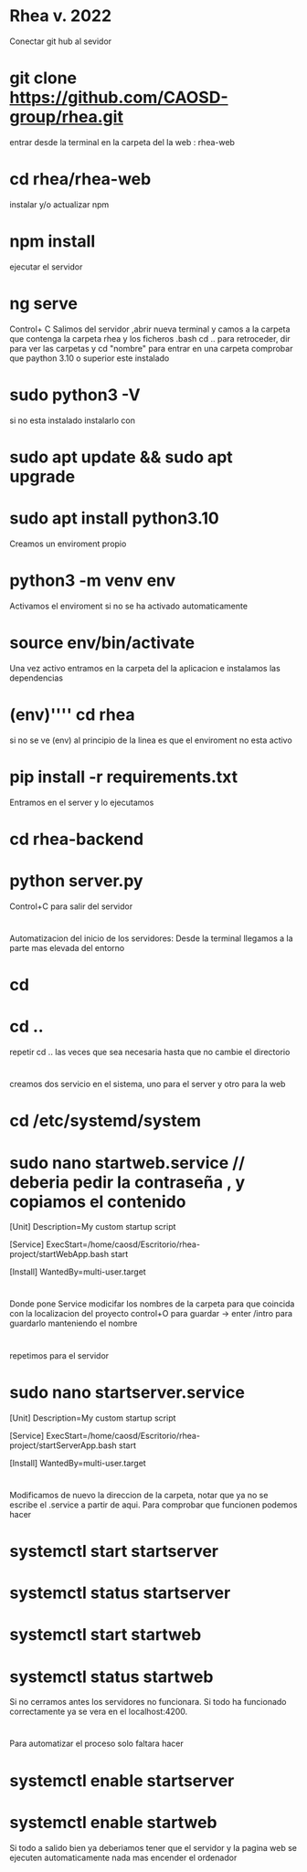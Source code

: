 # Rhea v. 2022
Conectar git hub al sevidor
# git clone https://github.com/CAOSD-group/rhea.git
entrar desde la terminal en la carpeta del la web : rhea-web
# cd rhea/rhea-web
instalar y/o actualizar npm
# npm install
ejecutar el servidor 
# ng serve
Control+ C Salimos del servidor ,abrir nueva terminal y camos a la carpeta que contenga la carpeta rhea y los ficheros .bash
cd .. para retroceder, dir para ver las carpetas y cd "nombre" para entrar en una carpeta
comprobar que paython 3.10 o superior este instalado
# sudo python3 -V
si no esta instalado instalarlo con
# sudo apt update && sudo apt upgrade
# sudo apt install python3.10 
Creamos un enviroment propio
# python3 -m venv env
Activamos el enviroment si no se ha activado automaticamente
# source env/bin/activate
Una vez activo entramos en la carpeta del la aplicacion e instalamos las dependencias
# (env)'''' cd rhea  
si no se ve (env) al principio de la linea es que el enviroment no esta activo
# pip install -r requirements.txt
Entramos en el server y lo ejecutamos
# cd rhea-backend
# python server.py
Control+C para salir del servidor
#
Automatizacion del inicio de los servidores: Desde la terminal llegamos a la parte mas elevada del entorno
# cd 
# cd ..    
repetir cd .. las veces que sea necesaria hasta que no cambie el directorio
#
creamos dos servicio en el sistema, uno para el server y otro para la web
# cd /etc/systemd/system
# sudo nano startweb.service  // deberia pedir la contraseña , y copiamos el contenido 
[Unit]
Description=My custom startup script

[Service]
ExecStart=/home/caosd/Escritorio/rhea-project/startWebApp.bash start

[Install]
WantedBy=multi-user.target
#
Donde pone Service modicifar los nombres de la carpeta para que coincida con la localizacion del proyecto 
control+O para guardar -> enter /intro para guardarlo manteniendo el nombre
#
repetimos para el servidor
# sudo nano startserver.service 
[Unit]
Description=My custom startup script

[Service]
ExecStart=/home/caosd/Escritorio/rhea-project/startServerApp.bash start

[Install]
WantedBy=multi-user.target
# 
Modificamos de nuevo la direccion de la carpeta, notar que ya no se escribe el .service a partir de aqui.
Para comprobar que funcionen podemos hacer 
# systemctl start startserver
# systemctl status startserver
# systemctl start startweb
# systemctl status startweb
Si no cerramos antes los servidores no funcionara.
Si todo ha funcionado correctamente ya se vera en el localhost:4200.
#
Para automatizar el proceso solo faltara hacer
# systemctl enable startserver
# systemctl enable startweb
Si todo a salido bien ya deberiamos tener que el servidor y la pagina web se ejecuten automaticamente nada mas encender el ordenador

